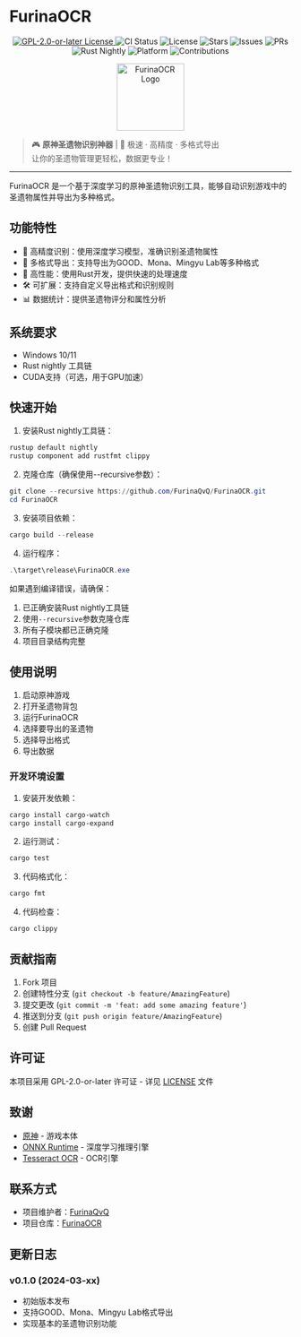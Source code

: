# FurinaOCR

<p align="center">
  <a href="https://www.gnu.org/licenses/old-licenses/gpl-2.0-standalone.html">
    <img src="https://img.shields.io/badge/License-GPL%202.0--or--later-blue.svg?style=for-the-badge" alt="GPL-2.0-or-later License"/>
  </a>
  <img src="https://img.shields.io/github/actions/workflow/status/FurinaQvQ/FurinaOCR/ci.yml?label=CI&logo=github&style=for-the-badge" alt="CI Status"/>
  <img src="https://img.shields.io/github/license/FurinaQvQ/FurinaOCR?style=for-the-badge" alt="License"/>
  <img src="https://img.shields.io/github/stars/FurinaQvQ/FurinaOCR?style=for-the-badge" alt="Stars"/>
  <img src="https://img.shields.io/github/issues/FurinaQvQ/FurinaOCR?style=for-the-badge" alt="Issues"/>
  <img src="https://img.shields.io/github/pull-requests/FurinaQvQ/FurinaOCR?style=for-the-badge" alt="PRs"/>
  <img src="https://img.shields.io/badge/Rust-nightly-orange?style=for-the-badge&logo=rust" alt="Rust Nightly"/>
  <img src="https://img.shields.io/badge/Platform-Windows-blue?style=for-the-badge&logo=windows" alt="Platform"/>
  <img src="https://img.shields.io/badge/Contributions-welcome-brightgreen?style=for-the-badge" alt="Contributions"/>
</p>

<p align="center">
  <img src="https://raw.githubusercontent.com/FurinaQvQ/FurinaOCR/main/assets/logo.png" width="120" alt="FurinaOCR Logo"/>
</p>

> 🎮 **原神圣遗物识别神器** | 🚀 极速 · 高精度 · 多格式导出  
> 让你的圣遗物管理更轻松，数据更专业！

---

FurinaOCR 是一个基于深度学习的原神圣遗物识别工具，能够自动识别游戏中的圣遗物属性并导出为多种格式。

## 功能特性

- 🎯 高精度识别：使用深度学习模型，准确识别圣遗物属性
- 🔄 多格式导出：支持导出为GOOD、Mona、Mingyu Lab等多种格式
- 🚀 高性能：使用Rust开发，提供快速的处理速度
- 🛠️ 可扩展：支持自定义导出格式和识别规则
- 📊 数据统计：提供圣遗物评分和属性分析

## 系统要求

- Windows 10/11
- Rust nightly 工具链
- CUDA支持（可选，用于GPU加速）

## 快速开始

1. 安装Rust nightly工具链：
```powershell
rustup default nightly
rustup component add rustfmt clippy
```

2. 克隆仓库（确保使用--recursive参数）：
```powershell
git clone --recursive https://github.com/FurinaQvQ/FurinaOCR.git
cd FurinaOCR
```

3. 安装项目依赖：
```powershell
cargo build --release
```

4. 运行程序：
```powershell
.\target\release\FurinaOCR.exe
```

如果遇到编译错误，请确保：
1. 已正确安装Rust nightly工具链
2. 使用`--recursive`参数克隆仓库
3. 所有子模块都已正确克隆
4. 项目目录结构完整

## 使用说明

1. 启动原神游戏
2. 打开圣遗物背包
3. 运行FurinaOCR
4. 选择要导出的圣遗物
5. 选择导出格式
6. 导出数据

### 开发环境设置
1. 安装开发依赖：
```powershell
cargo install cargo-watch
cargo install cargo-expand
```

2. 运行测试：
```powershell
cargo test
```

3. 代码格式化：
```powershell
cargo fmt
```

4. 代码检查：
```powershell
cargo clippy
```

## 贡献指南

1. Fork 项目
2. 创建特性分支 (`git checkout -b feature/AmazingFeature`)
3. 提交更改 (`git commit -m 'feat: add some amazing feature'`)
4. 推送到分支 (`git push origin feature/AmazingFeature`)
5. 创建 Pull Request

## 许可证

本项目采用 GPL-2.0-or-later 许可证 - 详见 [LICENSE](LICENSE) 文件

## 致谢

- [原神](https://genshin.hoyoverse.com/) - 游戏本体
- [ONNX Runtime](https://github.com/microsoft/onnxruntime) - 深度学习推理引擎
- [Tesseract OCR](https://github.com/tesseract-ocr/tesseract) - OCR引擎

## 联系方式

- 项目维护者：[FurinaQvQ](https://github.com/FurinaQvQ)
- 项目仓库：[FurinaOCR](https://github.com/FurinaQvQ/FurinaOCR)

## 更新日志

### v0.1.0 (2024-03-xx)
- 初始版本发布
- 支持GOOD、Mona、Mingyu Lab格式导出
- 实现基本的圣遗物识别功能
